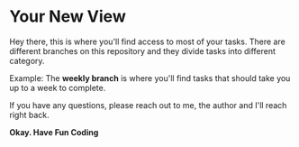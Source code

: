 # Your New View

Hey there, this is where you'll find access to most of your tasks. There are different branches on this repository and they divide tasks into different category. 

Example: The **weekly branch** is where you'll find tasks that should take you up to a week to complete.

If you have any questions, please reach out to me, the author and I'll reach right back.



**Okay. Have Fun Coding** 

